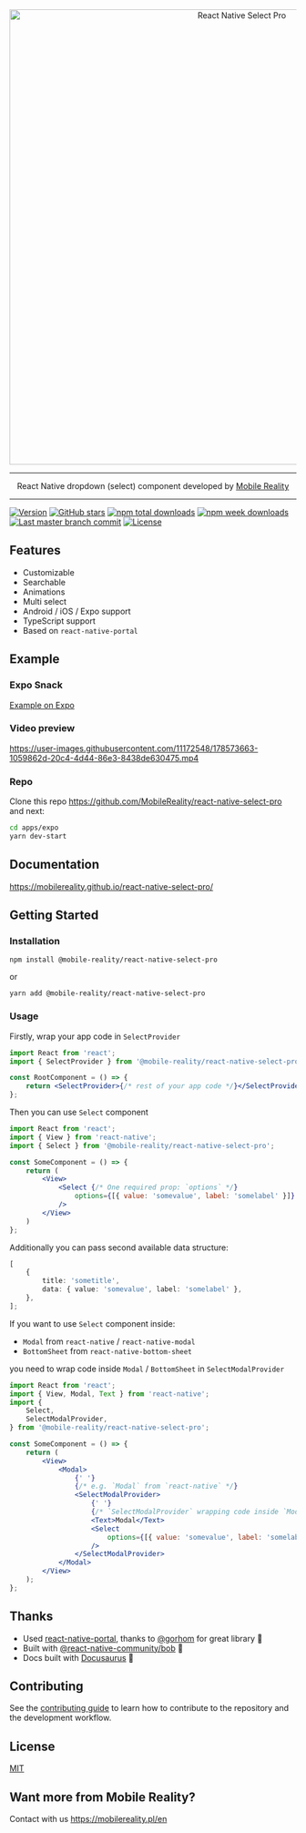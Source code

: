 <div align="center">
    <img alt="React Native Select Pro" src="https://user-images.githubusercontent.com/11172548/144605214-d7f88315-df04-434d-a45f-ae0bbc087c8b.png" width="800" />
</div>

---

<p align="center">
  React Native dropdown (select) component developed by <a href='https://mobilereality.pl/en' target='_blank'>Mobile Reality</a>
</p>

---

[![Version](https://img.shields.io/npm/v/@mobile-reality/react-native-select-pro?style=for-the-badge)](https://www.npmjs.com/package/@mobile-reality/react-native-select-pro)
[![GitHub stars](https://img.shields.io/github/stars/MobileReality/react-native-select-pro?style=for-the-badge)](https://github.com/MobileReality/react-native-select-pro/stargazers)
[![npm total downloads](https://img.shields.io/npm/dt/@mobile-reality/react-native-select-pro?style=for-the-badge)](https://www.npmjs.com/package/@mobile-reality/react-native-select-pro)
[![npm week downloads](https://img.shields.io/npm/dw/@mobile-reality/react-native-select-pro?style=for-the-badge)](https://www.npmjs.com/package/@mobile-reality/react-native-select-pro)
[![Last master branch commit](https://img.shields.io/github/last-commit/MobileReality/react-native-select-pro/master?style=for-the-badge)](https://github.com/MobileReality/react-native-select-pro/commits/master)
[![License](https://img.shields.io/github/license/MobileReality/react-native-select-pro?style=for-the-badge)](https://github.com/MobileReality/react-native-select-pro/blob/master/LICENSE.md)

## Features

-   Customizable
-   Searchable
-   Animations
-   Multi select
-   Android / iOS / Expo support
-   TypeScript support
-   Based on `react-native-portal`

## Example

### Expo Snack

[Example on Expo](https://snack.expo.dev/@irekrog/smelly-beef-jerky)

### Video preview

https://user-images.githubusercontent.com/11172548/178573663-1059862d-20c4-4d44-86e3-8438de630475.mp4

### Repo

Clone this repo https://github.com/MobileReality/react-native-select-pro and next:

```sh
cd apps/expo
yarn dev-start
```

## Documentation

https://mobilereality.github.io/react-native-select-pro/

## Getting Started

### Installation

```
npm install @mobile-reality/react-native-select-pro
```

or

```
yarn add @mobile-reality/react-native-select-pro
```

### Usage

Firstly, wrap your app code in `SelectProvider`

```jsx
import React from 'react';
import { SelectProvider } from '@mobile-reality/react-native-select-pro';

const RootComponent = () => {
    return <SelectProvider>{/* rest of your app code */}</SelectProvider>;
};
```

Then you can use `Select` component

```jsx
import React from 'react';
import { View } from 'react-native';
import { Select } from '@mobile-reality/react-native-select-pro';

const SomeComponent = () => {
    return (
        <View>
            <Select {/* One required prop: `options` */}
                options={[{ value: 'somevalue', label: 'somelabel' }]}
            />
        </View>
    )
};
```

Additionally you can pass second available data structure:

```typescript jsx
[
    {
        title: 'sometitle',
        data: { value: 'somevalue', label: 'somelabel' },
    },
];
```

If you want to use `Select` component inside:

-   `Modal` from `react-native` / `react-native-modal`
-   `BottomSheet` from `react-native-bottom-sheet`

you need to wrap code inside `Modal` / `BottomSheet` in `SelectModalProvider`

```jsx
import React from 'react';
import { View, Modal, Text } from 'react-native';
import {
    Select,
    SelectModalProvider,
} from '@mobile-reality/react-native-select-pro';

const SomeComponent = () => {
    return (
        <View>
            <Modal>
                {' '}
                {/* e.g. `Modal` from `react-native` */}
                <SelectModalProvider>
                    {' '}
                    {/* `SelectModalProvider` wrapping code inside `Modal` */}
                    <Text>Modal</Text>
                    <Select
                        options={[{ value: 'somevalue', label: 'somelabel' }]}
                    />
                </SelectModalProvider>
            </Modal>
        </View>
    );
};
```

## Thanks

-   Used [react-native-portal](https://github.com/gorhom/react-native-portal), thanks
    to [@gorhom](https://github.com/gorhom) for great library 🎉
-   Built with [@react-native-community/bob](https://github.com/react-native-community/bob) 🚀
-   Docs built with [Docusaurus](https://docusaurus.io/) 🙌

## Contributing

See the [contributing guide](CONTRIBUTING.md) to learn how to contribute to the repository and the development workflow.

## License

[MIT](LICENSE.md)

## Want more from Mobile Reality?

Contact with us https://mobilereality.pl/en
